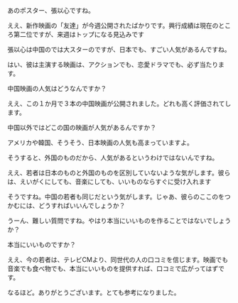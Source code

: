 あのポスター、張以心ですね。

ええ、新作映画の「友達」が今週公開されたばかりです。興行成績は現在のところ第二位ですが、来週はトップになる見込みです

張以心は中国のでは大スターのですが、日本でも、すごい人気があるんですね。

はい、彼は主演する映画は、アクションでも、恋愛ドラマでも、必ず当たります。

中国映画の人気はどうなんですか？

ええ、この１か月で３本の中国映画が公開されました。どれも高く評価されてします。

中国以外ではどこの国の映画が人気があるんですか？

アメリカや韓国、そうそう、日本映画の人気も高まっていますよ。

そうすると、外国のものだから、人気があるというわけではないんですね。

ええ、若者は日本のものと外国のものを区別していないような気がします。彼らは、えいがくにしても、音楽にしても、いいものならすぐに受け入れます

そうですね。中国の若者も同じだという気がします。じゃあ、彼らのここのをつかむには、どうすればいいんでしょうか？


うーん、難しい質問ですね。やはり本当にいいものを作ることではないでしょうか？

本当にいいものですか？

ええ、今の若者は、テレビCMより、同世代の人の口コミを信じます。映画でも音楽でも食べ物でも、本当にいいものを提供すれば、口コミで広がってはずです。

なるほど。ありがとうございます。とても参考になりました。





